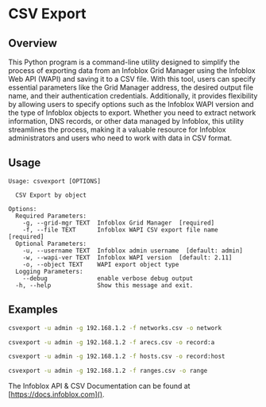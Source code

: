 # CSV Export

## Overview

This Python program is a command-line utility designed to simplify the process of exporting data from an Infoblox Grid
Manager using the Infoblox Web API (WAPI) and saving it to a CSV file. With this tool, users can specify essential
parameters like the Grid Manager address, the desired output file name, and their authentication credentials.
Additionally, it provides flexibility by allowing users to specify options such as the Infoblox WAPI version and the
type of Infoblox objects to export. Whether you need to extract network information, DNS records, or other data managed
by Infoblox, this utility streamlines the process, making it a valuable resource for Infoblox administrators and users
who need to work with data in CSV format.

## Usage

```
Usage: csvexport [OPTIONS]

  CSV Export by object

Options:
  Required Parameters: 
    -g, --grid-mgr TEXT  Infoblox Grid Manager  [required]
    -f, --file TEXT      Infoblox WAPI CSV export file name  [required]
  Optional Parameters: 
    -u, --username TEXT  Infoblox admin username  [default: admin]
    -w, --wapi-ver TEXT  Infoblox WAPI version  [default: 2.11]
    -o, --object TEXT    WAPI export object type
  Logging Parameters: 
    --debug              enable verbose debug output
  -h, --help             Show this message and exit.

```

## Examples

```sh
csvexport -u admin -g 192.168.1.2 -f networks.csv -o network
```

```sh
csvexport -u admin -g 192.168.1.2 -f arecs.csv -o record:a
```

```sh
csvexport -u admin -g 192.168.1.2 -f hosts.csv -o record:host
```

```sh
csvexport -u admin -g 192.168.1.2 -f ranges.csv -o range
```

The Infoblox API & CSV Documentation can be found at [https://docs.infoblox.com]().

